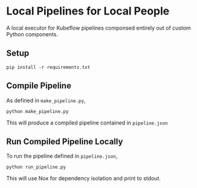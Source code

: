 # Local Pipelines for Local People

A local executor for Kubeflow pipelines componsed entirely out of custom Python components.

## Setup

```text
pip install -r requirements.txt
```

## Compile Pipeline

As defined in `make_pipeline.py`,

```text
python make_pipeline.py
```

This will produce a compiled pipeline contained in `pipeline.json`

## Run Compiled Pipeline Locally

To run the pipeline defined in `pipeline.json`,

```text
python run_pipeline.py
```

This will use Nox for dependency isolation and print to stdout.
